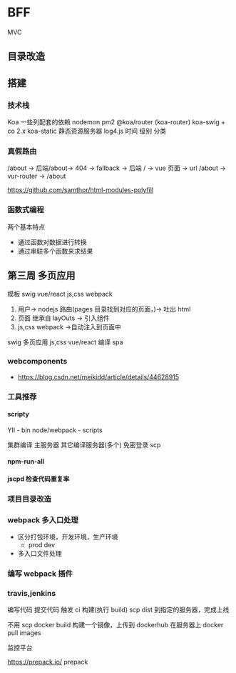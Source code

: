 # BFF

MVC

## 目录改造

## 搭建

### 技术栈

Koa 一些列配套的依赖
nodemon
pm2
@koa/router (koa-router)
koa-swig + co 2.x
koa-static 静态资源服务器
log4.js
时间
级别
分类

### 真假路由

/about -> 后端/about-> 404 -> fallback -> 后端 / -> vue 页面 -> url /about -> vur-router -> /about

https://github.com/samthor/html-modules-polyfill

### 函数式编程

两个基本特点

- 通过函数对数据进行转换
- 通过串联多个函数来求结果

## 第三周 多页应用

模板 swig
vue/react
js,css webpack

1. 用户-> nodejs 路由(pages 目录找到对应的页面，)-> 吐出 html
2. 页面 继承自 layOuts -> 引入组件
3. js,css webpack ->自动注入到页面中

swig 多页应用
js,css
vue/react 编译 spa

### webcomponents

- https://blog.csdn.net/meikidd/article/details/44628915

### 工具推荐

#### scripty

YII - bin
node/webpack - scripts

集群编译
主服务器 其它编译服务器(多个)
免密登录 scp

#### npm-run-all

#### jscpd 检查代码重复率

### 项目目录改造

### webpack 多入口处理

- 区分打包环境，开发环境，生产环境
  - prod dev
- 多入口文件处理

### 编写 webpack 插件




### travis,jenkins

编写代码 提交代码 触发 ci 构建(执行 build)
scp dist 到指定的服务器，完成上线

不用 scp
docker build 构建一个镜像，上传到 dockerhub
在服务器上 docker pull images

监控平台

https://prepack.io/ prepack